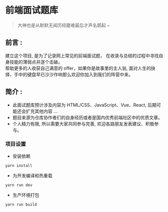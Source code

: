 # 前端面试题库

> 大神也是从默默无闻历经磨难最后才声名鹊起 ~

[comment]: <> (![]&#40;https://ss1.bdstatic.com/70cFuXSh_Q1YnxGkpoWK1HF6hhy/it/u=1526037333,1469354720&fm=15&gp=0.jpg&#41;)
## 前言 :
建立这个项目, 是为了记录网上常见的前端面试题， 在收录与总结的过程中寻找自身技能的薄弱点并逐个击破。<br>
帮助更多的人收获自己满意的 offer，如果你是故事里的主人翁, 面对人生的抉择，手中的键盘早已沙沙作响那么欢迎你加入到我们的阵营中来。

## 简介 :
- 此面试题库预计涉及内容为 HTML/CSS、JavaScript、Vue、React, 后期可能还会扩充其他内容 ...
- 题目来源为仓库协作者们的自身经历或者是国内优秀前端社区中的优质文章。
- 个人精力有限, 所以需要大家共同参与完善, 欢迎各路朋友发表建议、积极参与。

### 项目设置

- 安装依赖
```
yarn install
```

- 为开发编译和热重载
```
yarn run dev
```

- 生产环境打包
```
yarn run build
```


